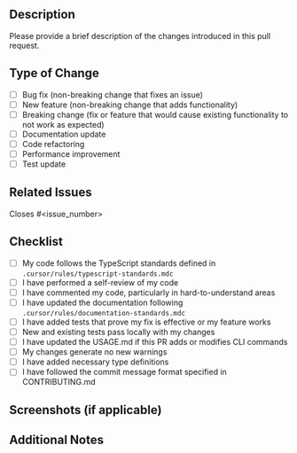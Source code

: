 ## Description

Please provide a brief description of the changes introduced in this pull request.

## Type of Change

- [ ] Bug fix (non-breaking change that fixes an issue)
- [ ] New feature (non-breaking change that adds functionality)
- [ ] Breaking change (fix or feature that would cause existing functionality to not work as expected)
- [ ] Documentation update
- [ ] Code refactoring
- [ ] Performance improvement
- [ ] Test update

## Related Issues

Closes #<issue_number>

## Checklist

- [ ] My code follows the TypeScript standards defined in `.cursor/rules/typescript-standards.mdc`
- [ ] I have performed a self-review of my code
- [ ] I have commented my code, particularly in hard-to-understand areas
- [ ] I have updated the documentation following `.cursor/rules/documentation-standards.mdc`
- [ ] I have added tests that prove my fix is effective or my feature works
- [ ] New and existing tests pass locally with my changes
- [ ] I have updated the USAGE.md if this PR adds or modifies CLI commands
- [ ] My changes generate no new warnings
- [ ] I have added necessary type definitions
- [ ] I have followed the commit message format specified in CONTRIBUTING.md

## Screenshots (if applicable)

<!-- Add screenshots to help explain your changes, especially if this is a UI-related PR. -->

## Additional Notes

<!-- Add any additional information or context about the pull request here. -->
